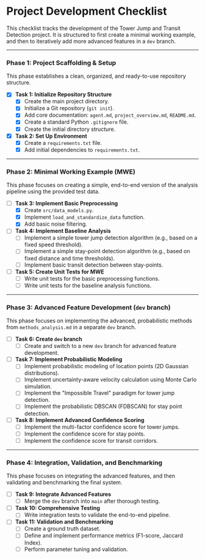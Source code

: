 # Project Development Checklist

This checklist tracks the development of the Tower Jump and Transit Detection project. It is structured to first create a minimal working example, and then to iteratively add more advanced features in a `dev` branch.

---

### Phase 1: Project Scaffolding & Setup

This phase establishes a clean, organized, and ready-to-use repository structure.

-   [x] **Task 1: Initialize Repository Structure**
    -   [x] Create the main project directory.
    -   [x] Initialize a Git repository (`git init`).
    -   [x] Add core documentation: `agent.md`, `project_overview.md`, `README.md`.
    -   [x] Create a standard Python `.gitignore` file.
    -   [x] Create the initial directory structure.

-   [x] **Task 2: Set Up Environment**
    -   [x] Create a `requirements.txt` file.
    -   [x] Add initial dependencies to `requirements.txt`.

---

### Phase 2: Minimal Working Example (MWE)

This phase focuses on creating a simple, end-to-end version of the analysis pipeline using the provided test data.

-   [ ] **Task 3: Implement Basic Preprocessing**
    -   [x] Create `src/data_models.py`.
    -   [x] Implement `load_and_standardize_data` function.
    -   [x] Add basic noise filtering.

-   [ ] **Task 4: Implement Baseline Analysis**
    -   [ ] Implement a simple tower jump detection algorithm (e.g., based on a fixed speed threshold).
    -   [ ] Implement a simple stay-point detection algorithm (e.g., based on fixed distance and time thresholds).
    -   [ ] Implement basic transit detection between stay-points.

-   [ ] **Task 5: Create Unit Tests for MWE**
    -   [ ] Write unit tests for the basic preprocessing functions.
    -   [ ] Write unit tests for the baseline analysis functions.

---

### Phase 3: Advanced Feature Development (`dev` branch)

This phase focuses on implementing the advanced, probabilistic methods from `methods_analysis.md` in a separate `dev` branch.

-   [ ] **Task 6: Create `dev` branch**
    -   [ ] Create and switch to a new `dev` branch for advanced feature development.

-   [ ] **Task 7: Implement Probabilistic Modeling**
    -   [ ] Implement probabilistic modeling of location points (2D Gaussian distributions).
    -   [ ] Implement uncertainty-aware velocity calculation using Monte Carlo simulation.
    -   [ ] Implement the "Impossible Travel" paradigm for tower jump detection.
    -   [ ] Implement the probabilistic DBSCAN (FDBSCAN) for stay point detection.

-   [ ] **Task 8: Implement Advanced Confidence Scoring**
    -   [ ] Implement the multi-factor confidence score for tower jumps.
    -   [ ] Implement the confidence score for stay points.
    -   [ ] Implement the confidence score for transit corridors.

---

### Phase 4: Integration, Validation, and Benchmarking

This phase focuses on integrating the advanced features, and then validating and benchmarking the final system.

-   [ ] **Task 9: Integrate Advanced Features**
    -   [ ] Merge the `dev` branch into `main` after thorough testing.

-   [ ] **Task 10: Comprehensive Testing**
    -   [ ] Write integration tests to validate the end-to-end pipeline.

-   [ ] **Task 11: Validation and Benchmarking**
    -   [ ] Create a ground truth dataset.
    -   [ ] Define and implement performance metrics (F1-score, Jaccard Index).
    -   [ ] Perform parameter tuning and validation.
